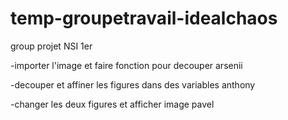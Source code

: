 # temp-groupetravail-idealchaos
group projet NSI 1er


-importer l'image et faire fonction pour decouper
arsenii

-decouper et affiner les figures dans des variables
anthony

-changer les deux figures et afficher image
pavel
